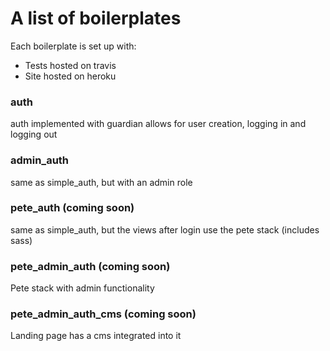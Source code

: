 # A list of boilerplates

Each boilerplate is set up with:
+ Tests hosted on travis
+ Site hosted on heroku

### auth

auth implemented with guardian
allows for user creation, logging in and logging out

### admin_auth

same as simple_auth, but with an admin role

### pete_auth (coming soon)

same as simple_auth, but the views after login use the pete stack
(includes sass)

### pete_admin_auth (coming soon)

Pete stack with admin functionality

### pete_admin_auth_cms (coming soon)

Landing page has a cms integrated into it
